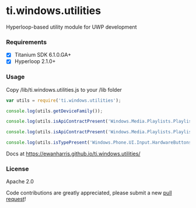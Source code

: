 # ti.windows.utilities
Hyperloop-based utility module for UWP development


### Requirements
- [x] Titanium SDK 6.1.0.GA+
- [x] Hyperloop 2.1.0+

### Usage
Copy /lib/ti.windows.utilities.js to your /lib folder

````js
var utils = require('ti.windows.utilities');

console.log(utils.getDeviceFamily());

console.log(utils.isApiContractPresent('Windows.Media.Playlists.PlaylistsContract', 1));

console.log(utils.isApiContractPresent('Windows.Media.Playlists.PlaylistsContract', 2));

console.log(utils.isTypePresent('Windows.Phone.UI.Input.HardwareButtons'));
````

Docs at  https://ewanharris.github.io/ti.windows.utilities/

### License
Apache 2.0


Code contributions are greatly appreciated, please submit a new [pull request](https://github.com/hyperloop-modules/ti.hockeyapp/pull/new/master)!
